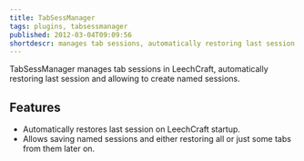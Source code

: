 ```yaml
---
title: TabSessManager
tags: plugins, tabsessmanager
published: 2012-03-04T09:09:56
shortdescr: manages tab sessions, automatically restoring last session and allowing to create named sessions
---
```


TabSessManager manages tab sessions in LeechCraft, automatically
restoring last session and allowing to create named sessions.

Features
--------

- Automatically restores last session on LeechCraft startup.
- Allows saving named sessions and either restoring all or
  just some tabs from them later on.
